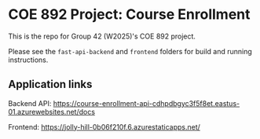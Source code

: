 # COE 892 Project: Course Enrollment

This is the repo for Group 42 (W2025)'s COE 892 project.

Please see the `fast-api-backend` and `frontend` folders for build and running instructions.

## Application links

Backend API: https://course-enrollment-api-cdhpdbgyc3f5f8et.eastus-01.azurewebsites.net/docs

Frontend: https://jolly-hill-0b06f210f.6.azurestaticapps.net/
